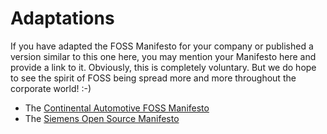 # Adaptations

If you have adapted the FOSS Manifesto for your company or published a version similar to this one here, you may mention your Manifesto here and provide a link to it. 
Obviously, this is completely voluntary. But we do hope to see the spirit of FOSS being spread more and more throughout the corporate world! :-)

- The [Continental Automotive FOSS Manifesto](https://www.continental-automotive.com/getattachment/9591c9e9-ac6a-4269-a456-ecc7d8ffcd76/202301-Continental-FOSS-Manifesto.pdf)
- The [Siemens Open Source Manifesto](https://opensource.siemens.com/manifesto/)


